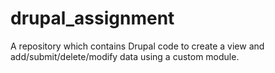 # drupal_assignment
A repository which contains Drupal code to create a view and add/submit/delete/modify data using a custom module.
